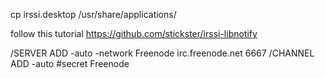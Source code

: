 cp irssi.desktop /usr/share/applications/

follow this tutorial
https://github.com/stickster/irssi-libnotify

/SERVER ADD -auto -network Freenode irc.freenode.net 6667
/CHANNEL ADD -auto #secret Freenode
